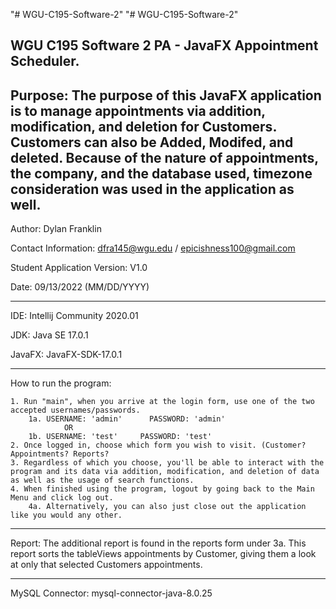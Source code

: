 "# WGU-C195-Software-2" 
"# WGU-C195-Software-2" 

WGU C195 Software 2 PA - JavaFX Appointment Scheduler. 
---

Purpose: The purpose of this JavaFX application is to manage appointments via addition, modification, and deletion for Customers. Customers can also be
             Added, Modifed, and deleted. Because of the nature of appointments, the company, and the database used, timezone consideration
             was used in the application as well.  
---

Author: Dylan Franklin

Contact Information: dfra145@wgu.edu / epicishness100@gmail.com

Student Application Version: V1.0

Date: 09/13/2022 (MM/DD/YYYY)

---

IDE: Intellij Community 2020.01

JDK: Java SE 17.0.1

JavaFX: JavaFX-SDK-17.0.1

---

How to run the program: 
	
	1. Run "main", when you arrive at the login form, use one of the two accepted usernames/passwords.
		1a. USERNAME: 'admin'      PASSWORD: 'admin'
				OR
		1b. USERNAME: 'test'	 PASSWORD: 'test'
	2. Once logged in, choose which form you wish to visit. (Customer? Appointments? Reports?
	3. Regardless of which you choose, you'll be able to interact with the program and its data via addition, modification, and deletion of data as well as the usage of search functions.
	4. When finished using the program, logout by going back to the Main Menu and click log out.
		4a. Alternatively, you can also just close out the application like you would any other.

---

Report: The additional report is found in the reports form under 3a. This report sorts the tableViews appointments by Customer, giving them a look at only that selected Customers appointments.

---

MySQL Connector: mysql-connector-java-8.0.25

